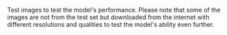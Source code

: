 Test images to test the model's performance. Please note that some of the images are not from the test set but downloaded from the internet with different resolutions and qualities to test the model's ability even further.

